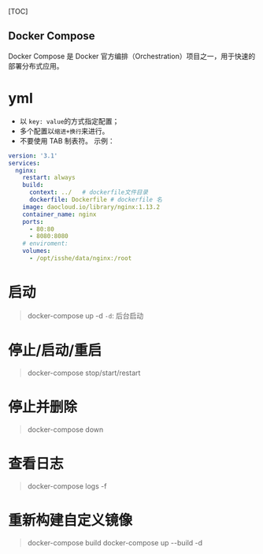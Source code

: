 [TOC]

Docker Compose
---
Docker Compose 是 Docker 官方编排（Orchestration）项目之一，用于快速的部署分布式应用。


# yml
* 以 `key: value`的方式指定配置；
* 多个配置以`缩进+换行`来进行。
* 不要使用 TAB 制表符。
示例：
```yml
version: '3.1'
services:
  nginx:
    restart: always
    build:
      context: ../   # dockerfile文件目录
      dockerfile: Dockerfile # dockerfile 名
    image: daocloud.io/library/nginx:1.13.2
    container_name: nginx
    ports:
      - 80:80
      - 8080:8080
    # enviroment:
    volumes:
      - /opt/isshe/data/nginx:/root
```

# 启动
> docker-compose up -d
`-d`: 后台启动


# 停止/启动/重启
> docker-compose stop/start/restart


# 停止并删除
> docker-compose down

# 查看日志
> docker-compose logs -f

# 重新构建自定义镜像
> docker-compose build
> docker-compose up --build -d
